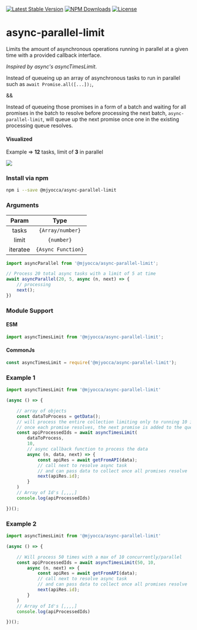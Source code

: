 

[![Latest Stable Version](https://img.shields.io/npm/v/@mjyocca/async-parallel-limit.svg)](https://www.npmjs.com/package/sfdx-deploy-webpack-plugin)
[![NPM Downloads](https://img.shields.io/npm/dm/sfdx-deploy-webpack-plugin.svg)](https://www.npmjs.com/package/@mjyocca/async-parallel-limit)
[![License](https://img.shields.io/github/license/mjyocca/async-parallel-limit.svg)](https://github.com/mjyocca/async-parallel-limit)


# async-parallel-limit

Limits the amount of asynchronous operations running in parallel at a given time with a provided callback interface. 

*Inspired by async's asyncTimesLimit*.

Instead of queueing up an array of asynchronous tasks to run in parallel such as `await Promise.all([...]);`, 

&&

Instead of queueing those promises in a form of a batch and waiting for all promises in the batch to resolve before processing the next batch,
`async-parallel-limit`, will queue up the next promise once one in the existing processing queue resolves.


<!-- 
Instead of chunking a batch of promises and waiting for each chunk to ***all*** resolve (Promise.all([...])), once one promise resolves, it adds the next promise to the queue so there is always a constant amount of asynchronous tasks running. -->


#### Visualized

Example => **12** tasks, limit of **3** in parallel

<img align="center" src="https://github.com/mjyocca/async-parallel-limit/parallel.gif" />


### Install via npm

```bash
npm i --save @mjyocca/async-parallel-limit
```


<h3>Arguments</h2>

|    Param     |        Type       |                                                           
| :---------:  | :--------------:  |
|   tasks      | `{Array/number}`  |                                        
|    limit     | `{number}`         | 
|   iteratee   | `{Async Function}`   |


```js
import asyncParallel from '@mjyocca/async-parallel-limit';

// Process 20 total async tasks with a limit of 5 at time
await asyncParallel(20, 5, async (n, next) => {
    // processing
    next();
})
```

### Module Support

#### ESM

```js
import asyncTimesLimit from '@mjyocca/async-parallel-limit';
```

#### CommonJs

```js
const asyncTimesLimit = require('@mjyocca/async-parallel-limit');
```


### Example 1

```js
import asyncTimesLimit from '@mjyocca/async-parallel-limit'

(async () => {

    // array of objects
    const dataToProcess = getData();
    // will process the entire collection limiting only to running 10 in parallel
    // once each promise resolves, the next promise is added to the queue
    const apiProcessedIds = await asyncTimesLimit(
        dataToProcess, 
        10, 
        // async callback function to process the data
        async (n, data, next) => {
            const apiRes = await getFromAPI(data);
            // call next to resolve async task
            // and can pass data to collect once all promises resolve
            next(apiRes.id);
        }
    )
    // Array of Id's [,,,,]
    console.log(apiProcessedIds)

})();
```


### Example 2

```js
import asyncTimesLimit from '@mjyocca/async-parallel-limit'

(async () => {

    // Will process 50 times with a max of 10 concurrently/parallel
    const apiProcessedIds = await asyncTimesLimit(50, 10, 
        async (n, next) => {
            const apiRes = await getFromAPI(data);
            // call next to resolve async task
            // and can pass data to collect once all promises resolve
            next(apiRes.id);
        }
    )
    // Array of Id's [,,,,]
    console.log(apiProcessedIds)

})();
```
